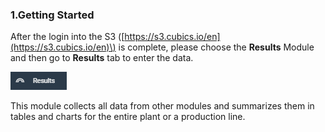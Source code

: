 ### 1.Getting Started

After the login into the S3 \([https://s3.cubics.io/en](https://s3.cubics.io/en)\) is complete, please choose the **Results** Module and then go to **Results** tab to enter the data.

![](/assets/import39.png)

This module collects all data from other modules and summarizes them in tables and charts for the entire plant or a production line.

